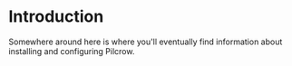 # Introduction
Somewhere around here is where you'll eventually find information about installing and configuring Pilcrow.
